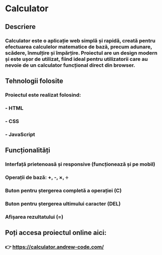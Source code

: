 # Calculator
## Descriere
### **Calculator** este o aplicație web simplă și rapidă, creată pentru efectuarea calculelor matematice de bază, precum adunare, scădere, înmulțire și împărțire. Proiectul are un design modern și este ușor de utilizat, fiind ideal pentru utilizatorii care au nevoie de un calculator funcțional direct din browser.

## Tehnologii folosite
### Proiectul este realizat folosind:

### - **HTML**

### - **CSS**

### - **JavaScript**

## Funcționalități
### Interfață prietenoasă și responsive (funcționează și pe mobil)

### Operații de bază: +, -, ×, ÷

### Buton pentru ștergerea completă a operației (C)

### Buton pentru ștergerea ultimului caracter (DEL)

### Afișarea rezultatului (=)

## Poți accesa proiectul online aici:
### 👉 https://calculator.andrew-code.com/

